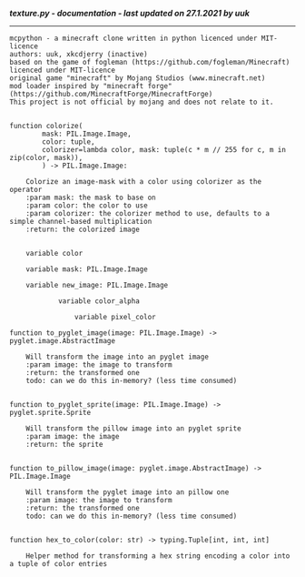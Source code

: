 ***texture.py - documentation - last updated on 27.1.2021 by uuk***
___

    mcpython - a minecraft clone written in python licenced under MIT-licence
    authors: uuk, xkcdjerry (inactive)
    based on the game of fogleman (https://github.com/fogleman/Minecraft) licenced under MIT-licence
    original game "minecraft" by Mojang Studios (www.minecraft.net)
    mod loader inspired by "minecraft forge" (https://github.com/MinecraftForge/MinecraftForge)
    This project is not official by mojang and does not relate to it.


    function colorize(
            mask: PIL.Image.Image,
            color: tuple,
            colorizer=lambda color, mask: tuple(c * m // 255 for c, m in zip(color, mask)),
            ) -> PIL.Image.Image:
        
        Colorize an image-mask with a color using colorizer as the operator
        :param mask: the mask to base on
        :param color: the color to use
        :param colorizer: the colorizer method to use, defaults to a simple channel-based multiplication
        :return: the colorized image


        variable color

        variable mask: PIL.Image.Image

        variable new_image: PIL.Image.Image

                variable color_alpha

                    variable pixel_color

    function to_pyglet_image(image: PIL.Image.Image) -> pyglet.image.AbstractImage
        
        Will transform the image into an pyglet image
        :param image: the image to transform
        :return: the transformed one
        todo: can we do this in-memory? (less time consumed)


    function to_pyglet_sprite(image: PIL.Image.Image) -> pyglet.sprite.Sprite
        
        Will transform the pillow image into an pyglet sprite
        :param image: the image
        :return: the sprite


    function to_pillow_image(image: pyglet.image.AbstractImage) -> PIL.Image.Image
        
        Will transform the pyglet image into an pillow one
        :param image: the image to transform
        :return: the transformed one
        todo: can we do this in-memory? (less time consumed)


    function hex_to_color(color: str) -> typing.Tuple[int, int, int]
        
        Helper method for transforming a hex string encoding a color into a tuple of color entries
